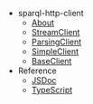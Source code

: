* sparql-http-client
  * [About](/)
  * [StreamClient](stream-client.md)
  * [ParsingClient](parsing-client.md)
  * [SimpleClient](simple-client.md)
  * [BaseClient](base-client.md)
* Reference
  * [JSDoc](api.md)
  * [TypeScript](https://npm.im/@types/sparql-http-client)
